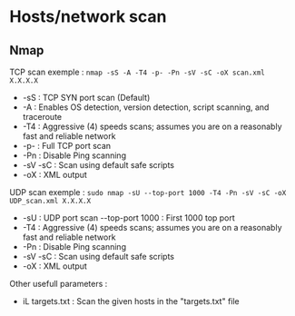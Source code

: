 # Hosts/network scan

## Nmap

TCP scan exemple : 
```nmap -sS -A -T4 -p- -Pn -sV -sC -oX scan.xml X.X.X.X```

- -sS : TCP SYN port scan (Default)
- -A : Enables OS detection, version detection, script scanning, and traceroute
- -T4 : Aggressive (4) speeds scans; assumes you are on a reasonably fast and reliable network
- -p- : Full TCP port scan
- -Pn : Disable Ping scanning
- -sV -sC : Scan using default safe scripts
- -oX : XML output


UDP scan exemple :
```sudo nmap -sU --top-port 1000 -T4 -Pn -sV -sC -oX UDP_scan.xml X.X.X.X```

- -sU : UDP port scan
--top-port 1000 : First 1000 top port
- -T4 : Aggressive (4) speeds scans; assumes you are on a reasonably fast and reliable network
- -Pn : Disable Ping scanning
- -sV -sC : Scan using default safe scripts
- -oX : XML output

Other usefull parameters : 
  - iL targets.txt : Scan the given hosts in the "targets.txt" file
